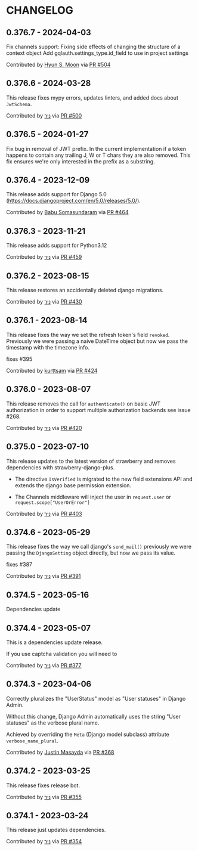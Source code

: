 CHANGELOG
=========

0.376.7 - 2024-04-03
--------------------

Fix channels support: Fixing side effects of changing the structure of a context object
Add gqlauth.settings_type.id_field to use in project settings

Contributed by [Hyun S. Moon](https://github.com/shmoon-kr) via [PR #504](https://github.com/nrbnlulu/strawberry-django-auth/pull/504/)


0.376.6 - 2024-03-28
--------------------

This release fixes mypy errors, updates linters, and added docs about `JwtSchema`.

Contributed by [ניר](https://github.com/nrbnlulu) via [PR #500](https://github.com/nrbnlulu/strawberry-django-auth/pull/500/)


0.376.5 - 2024-01-27
--------------------

Fix bug in removal of JWT prefix.
In the current implementation if a token happens to contain any trailing J, W or T chars they are also removed.
This fix ensures we're only interested in the prefix as a substring.

0.376.4 - 2023-12-09
--------------------

This release adds support for Django 5.0 (https://docs.djangoproject.com/en/5.0/releases/5.0/).

Contributed by [Babu Somasundaram](https://github.com/babus) via [PR #464](https://github.com/nrbnlulu/strawberry-django-auth/pull/464/)


0.376.3 - 2023-11-21
--------------------

This release adds support for Python3.12

Contributed by [ניר](https://github.com/nrbnlulu) via [PR #459](https://github.com/nrbnlulu/strawberry-django-auth/pull/459/)


0.376.2 - 2023-08-15
--------------------

This release restores an accidentally deleted django migrations.

Contributed by [ניר](https://github.com/nrbnlulu) via [PR #430](https://github.com/nrbnlulu/strawberry-django-auth/pull/430/)


0.376.1 - 2023-08-14
--------------------

This release fixes the way we set the refresh token's field `revoked`.
Previously we were passing a naive DateTime object but now we pass the timestamp with the timezone info.

fixes #395

Contributed by [kurttsam](https://github.com/kurttsam) via [PR #424](https://github.com/nrbnlulu/strawberry-django-auth/pull/424/)


0.376.0 - 2023-08-07
--------------------

This release removes the call for `authenticate()` on basic JWT authorization in order
to support multiple authorization backends see issue #268.

Contributed by [ניר](https://github.com/nrbnlulu) via [PR #420](https://github.com/nrbnlulu/strawberry-django-auth/pull/420/)


0.375.0 - 2023-07-10
--------------------

This release updates to the latest version of strawberry
and removes dependencies with strawberry-django-plus.

- The directive `IsVerified` is migrated to the new field
extensions API and extends the django base permission
extension.

- The Channels middleware will inject the user in `request.user`
or `request.scope["UserOrError"]`

Contributed by [ניר](https://github.com/nrbnlulu) via [PR #403](https://github.com/nrbnlulu/strawberry-django-auth/pull/403/)


0.374.6 - 2023-05-29
--------------------

This release fixes the way we call django's `send_mail()` previously
we were passing the `DjangoSetting` object directly, but now we pass its value.

fixes #387

Contributed by [ניר](https://github.com/nrbnlulu) via [PR #391](https://github.com/nrbnlulu/strawberry-django-auth/pull/391/)


0.374.5 - 2023-05-16
--------------------

Dependencies update

0.374.4 - 2023-05-07
--------------------

This is a dependencies update release.

If you use captcha validation you will need to

Contributed by [ניר](https://github.com/nrbnlulu) via [PR #377](https://github.com/nrbnlulu/strawberry-django-auth/pull/377/)


0.374.3 - 2023-04-06
--------------------

Correctly pluralizes the "UserStatus" model as "User statuses" in Django Admin.

Without this change, Django Admin automatically uses the string "User statuses" as the verbose plural name.

Achieved by overriding the `Meta` (Django model subclass) attribute `verbose_name_plural`.

Contributed by [Justin Masayda](https://github.com/keysmusician) via [PR #368](https://github.com/nrbnlulu/strawberry-django-auth/pull/368/)


0.374.2 - 2023-03-25
--------------------

This release fixes release bot.

Contributed by [ניר](https://github.com/nrbnlulu) via [PR #355](https://github.com/nrbnlulu/strawberry-django-auth/pull/355/)


0.374.1 - 2023-03-24
--------------------

This release just updates dependencies.

Contributed by [ניר](https://github.com/nrbnlulu) via [PR #354](https://github.com/nrbnlulu/strawberry-django-auth/pull/354/)
